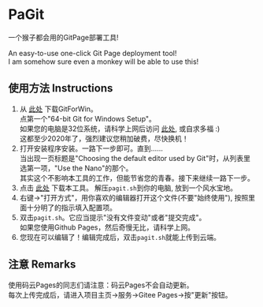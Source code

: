 # PaGit
一个猴子都会用的GitPage部署工具!

An easy-to-use one-click Git Page deployment tool!  
I am somehow sure even a monkey will be able to use this!

## 使用方法 Instructions
1. 从 [此处](https://github.com/waylau/git-for-win) 下载GitForWin。  
   点第一个"64-bit Git for Windows Setup"。  
   如果您的电脑是32位系统，请科学上网后访问 [此处](http://git-scm.com/download/win), 或自求多福 :)  
   这都至少2020年了，强烈建议您稍加破费，尽快换机！
2. 打开安装程序安装。一路下一步即可。直到……  
   当出现一页标题是"Choosing the default editor used by Git"时，从列表里选第一项，"Use the Nano"的那个。  
   其实这个不影响本工具的工作，但能节省您的青春。接下来继续一路下一步。
3. 点击 [此处](https://github.com/zbx1425/paGit/archive/master.zip) 下载本工具。
   解压`pagit.sh`到你的电脑, 放到一个风水宝地。
4. 右键->"打开方式"，用你喜欢的编辑器打开这个文件(不要"始终使用"), 按照里面十分明了的指示填入配置项。
5. 双击`pagit.sh`。它应当提示"没有文件变动"或者"提交完成"。  
   如果您使用Github Pages，然后奇慢无比，请科学上网。
6. 您现在可以编辑了！编辑完成后，双击`pagit.sh`就能上传到云端。

## 注意 Remarks
使用码云Pages的同志们请注意：码云Pages不会自动更新。  
每次上传完成后，请进入项目主页->服务->Gitee Pages->按"更新"按钮。

